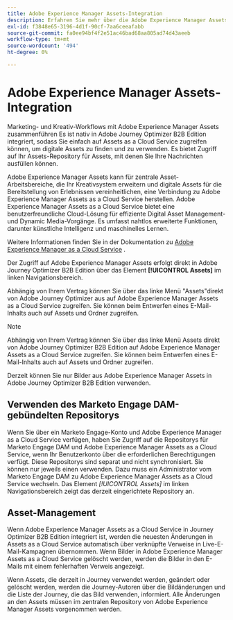 ```yaml
---
title: Adobe Experience Manager Assets-Integration
description: Erfahren Sie mehr über die Adobe Experience Manager Assets-Integration für Adobe Journey Optimizer B2B Edition und erweitern Sie Ihr Kreativsystem und vereinheitlichen Sie digitale Assets für die Bereitstellung von Erlebnissen.
exl-id: f3848e65-3196-4d1f-90cf-7aa6ceeafabb
source-git-commit: fa0ee94bf4f2e51ac46bad68aa805ad74d43aeeb
workflow-type: tm+mt
source-wordcount: '494'
ht-degree: 0%

---
```


# Adobe Experience Manager Assets-Integration

Marketing- und Kreativ-Workflows mit Adobe Experience Manager Assets zusammenführen Es ist nativ in Adobe Journey Optimizer B2B Edition integriert, sodass Sie einfach auf Assets as a Cloud Service zugreifen können, um digitale Assets zu finden und zu verwenden. Es bietet Zugriff auf Ihr Assets-Repository für Assets, mit denen Sie Ihre Nachrichten ausfüllen können.

Adobe Experience Manager Assets kann für zentrale Asset-Arbeitsbereiche, die Ihr Kreativsystem erweitern und digitale Assets für die Bereitstellung von Erlebnissen vereinheitlichen, eine Verbindung zu Adobe Experience Manager Assets as a Cloud Service herstellen. Adobe Experience Manager Assets as a Cloud Service bietet eine benutzerfreundliche Cloud-Lösung für effiziente Digital Asset Management- und Dynamic Media-Vorgänge. Es umfasst nahtlos erweiterte Funktionen, darunter künstliche Intelligenz und maschinelles Lernen.

Weitere Informationen finden Sie in der Dokumentation zu [Adobe Experience Manager as a Cloud Service](https://experienceleague.adobe.com/de/docs/experience-manager-cloud-service/content/assets/overview) .

Der Zugriff auf Adobe Experience Manager Assets erfolgt direkt in Adobe Journey Optimizer B2B Edition über das Element **[!UICONTROL Assets]** im linken Navigationsbereich.

Abhängig von Ihrem Vertrag können Sie über das linke Menü &quot;Assets&quot;direkt von Adobe Journey Optimizer aus auf Adobe Experience Manager Assets as a Cloud Service zugreifen. Sie können beim Entwerfen eines E-Mail-Inhalts auch auf Assets und Ordner zugreifen.

>[!NOTE]
>
>Abhängig von Ihrem Vertrag können Sie über das linke Menü Assets direkt von Adobe Journey Optimizer B2B Edition auf Adobe Experience Manager Assets as a Cloud Service zugreifen. Sie können beim Entwerfen eines E-Mail-Inhalts auch auf Assets und Ordner zugreifen.

Derzeit können Sie nur Bilder aus Adobe Experience Manager Assets in Adobe Journey Optimizer B2B Edition verwenden.

## Verwenden des Marketo Engage DAM-gebündelten Repositorys

Wenn Sie über ein Marketo Engage-Konto und Adobe Experience Manager as a Cloud Service verfügen, haben Sie Zugriff auf die Repositorys für Marketo Engage DAM und Adobe Experience Manager Assets as a Cloud Service, wenn Ihr Benutzerkonto über die erforderlichen Berechtigungen verfügt. Diese Repositorys sind separat und nicht synchronisiert. Sie können nur jeweils einen verwenden. Dazu muss ein Administrator vom Marketo Engage DAM zu Adobe Experience Manager Assets as a Cloud Service wechseln. Das Element _[!UICONTROL Assets]_ im linken Navigationsbereich zeigt das derzeit eingerichtete Repository an.

## Asset-Management

Wenn Adobe Experience Manager Assets as a Cloud Service in Journey Optimizer B2B Edition integriert ist, werden die neuesten Änderungen in Assets as a Cloud Service automatisch über verknüpfte Verweise in Live-E-Mail-Kampagnen übernommen. Wenn Bilder in Adobe Experience Manager Assets as a Cloud Service gelöscht werden, werden die Bilder in den E-Mails mit einem fehlerhaften Verweis angezeigt.

Wenn Assets, die derzeit in Journey verwendet werden, geändert oder gelöscht werden, werden die Journey-Autoren über die Bildänderungen und die Liste der Journey, die das Bild verwenden, informiert. Alle Änderungen an den Assets müssen im zentralen Repository von Adobe Experience Manager Assets vorgenommen werden.
